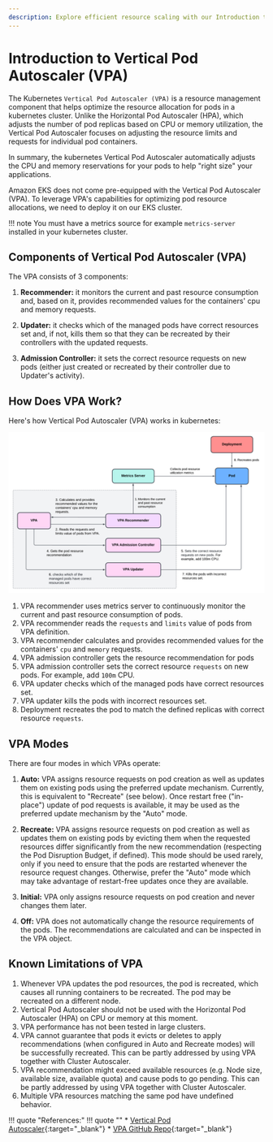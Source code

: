 ```yaml
---
description: Explore efficient resource scaling with our Introduction to Vertical Pod Autoscaler (VPA). Optimize your Kubernetes applications effortlessly.
---
```


# Introduction to Vertical Pod Autoscaler (VPA)

The Kubernetes `Vertical Pod Autoscaler (VPA)` is a resource management component that helps optimize the resource allocation for pods in a kubernetes cluster. Unlike the Horizontal Pod Autoscaler (HPA), which adjusts the number of pod replicas based on CPU or memory utilization, the Vertical Pod Autoscaler focuses on adjusting the resource limits and requests for individual pod containers.

In summary, the kubernetes Vertical Pod Autoscaler automatically adjusts the CPU and memory reservations for your pods to help "right size" your applications.

Amazon EKS does not come pre-equipped with the Vertical Pod Autoscaler (VPA). To leverage VPA's capabilities for optimizing pod resource allocations, we need to deploy it on our EKS cluster.

!!! note
    You must have a metrics source for example `metrics-server` installed in your kubernetes cluster.



## Components of Vertical Pod Autoscaler (VPA)

The VPA consists of 3 components:

1. **Recommender:** it monitors the current and past resource consumption and, based on it, provides recommended values for the containers' cpu and memory requests.

2. **Updater:** it checks which of the managed pods have correct resources set and, if not, kills them so that they can be recreated by their controllers with the updated requests.

3. **Admission Controller:** it sets the correct resource requests on new pods (either just created or recreated by their controller due to Updater's activity).



## How Does VPA Work?

Here's how Vertical Pod Autoscaler (VPA) works in kubernetes:

<p align="center">
    <img src="../../../../assets/eks-course-images/autoscaling/vpa-working.png" alt="Working of Vertical Pod Autoscaler" loading="lazy" />
</p>

1. VPA recommender uses metrics server to continuously monitor the current and past resource consumption of pods.
2. VPA recommender reads the `requests` and `limits` value of pods from VPA definition.
3. VPA recommender calculates and provides recommended values for the containers' `cpu` and `memory` requests.
4. VPA admission controller gets the resource recommendation for pods
5. VPA admission controller sets the correct resource `requests` on new pods. For example, add `100m` CPU.
6. VPA updater checks which of the managed pods have correct resources set.
7. VPA updater kills the pods with incorrect resources set.
8. Deployment recreates the pod to match the defined replicas with correct resource `requests`.


## VPA Modes

There are four modes in which VPAs operate:

1. **Auto:** VPA assigns resource requests on pod creation as well as updates them on existing pods using the preferred update mechanism. Currently, this is equivalent to "Recreate" (see below). Once restart free ("in-place") update of pod requests is available, it may be used as the preferred update mechanism by the "Auto" mode.

2. **Recreate:** VPA assigns resource requests on pod creation as well as updates them on existing pods by evicting them when the requested resources differ significantly from the new recommendation (respecting the Pod Disruption Budget, if defined). This mode should be used rarely, only if you need to ensure that the pods are restarted whenever the resource request changes. Otherwise, prefer the "Auto" mode which may take advantage of restart-free updates once they are available.

3. **Initial:** VPA only assigns resource requests on pod creation and never changes them later.

4. **Off:** VPA does not automatically change the resource requirements of the pods. The recommendations are calculated and can be inspected in the VPA object.


## Known Limitations of VPA

1. Whenever VPA updates the pod resources, the pod is recreated, which causes all running containers to be recreated. The pod may be recreated on a different node.
2. Vertical Pod Autoscaler should not be used with the Horizontal Pod Autoscaler (HPA) on CPU or memory at this moment.
3. VPA performance has not been tested in large clusters.
4. VPA cannot guarantee that pods it evicts or deletes to apply recommendations (when configured in Auto and Recreate modes) will be successfully recreated. This can be partly addressed by using VPA together with Cluster Autoscaler.
5. VPA recommendation might exceed available resources (e.g. Node size, available size, available quota) and cause pods to go pending. This can be partly addressed by using VPA together with Cluster Autoscaler.
6. Multiple VPA resources matching the same pod have undefined behavior.




!!! quote "References:"
    !!! quote ""
        * [Vertical Pod Autoscaler]{:target="_blank"}
        * [VPA GitHub Repo]{:target="_blank"}


<!-- Hyperlinks -->
[Vertical Pod Autoscaler]: https://docs.aws.amazon.com/eks/latest/userguide/vertical-pod-autoscaler.html
[VPA GitHub Repo]: https://github.com/kubernetes/autoscaler/tree/master/vertical-pod-autoscaler